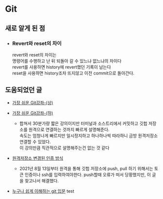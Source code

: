 # Git

## 새로 알게 된 점
- ### Revert와 reset의 차이

    revert와 reset의 차이는  
    명령어를 수행하고 난 뒤 되돌아 갈 수 있느냐 없느냐의 차이다  
    revert를 사용하면 history에 revert했던 기록이 남는다  
    reset을 사용하면 history조차 뜨지않고 이전 commit으로 돌아간다.  

## 도움되었던 글  
- [가장 쉬운 Git강좌-(상)](https://youtu.be/FXDjmsiv8fI)  
    
- [가장 쉬운 Git강좌-(하)](https://youtu.be/GaKjTjwcKQo)
    - 합쳐서 30분가량 짧은 강의이지만 터미널과 소스트리에서 커밋하고 깃헙 저장소를 원격으로 연결하는 것까지 빠르게 설명해준다.   
    속도는 엄청나게 빠르지만 일시정지하고 하나하나씩 따라하니 금방 원격저장소 연결할 수 있었다.  
    이 강의만큼 직관적으로 설명해주는건 없는 것 같다
- [원격저장소 변경된 인증 방식](https://www.yalco.kr/_02_github_token/)
    - 2021년 8월 13일부터 원격을 통해 깃헙 저장소에 push, pull 하기 위해서는 토큰 인증이나 ssh를 입력하여야한다. push할때 오류가 떠서 당황했지만, 이 글을 찾고나서 해결했다. 
- [누구나 쉽게 이해하는 git 입문](https://backlog.com/git-tutorial/kr/intro/intro1_1.html)
test

